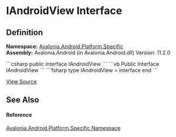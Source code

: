 # IAndroidView Interface




## Definition
**Namespace:** <a href="N_Avalonia_Android_Platform_Specific">Avalonia.Android.Platform.Specific</a>  
**Assembly:** Avalonia.Android (in Avalonia.Android.dll) Version: 11.2.0

<Tabs groupId="api-code-preview">
<TabItem value="csharp" label="C#">
```csharp
public interface IAndroidView
```
</TabItem>
<TabItem value="vb" label="VB">
```vb
Public Interface IAndroidView
```
</TabItem>
<TabItem value="fsharp" label="F#">
```fsharp
type IAndroidView = interface end
```
</TabItem>
</Tabs>



<a href="https://github.com/AvaloniaUI/Avalonia/tree/master/src/Android/Avalonia.Android/Platform/Specific/IAndroidView.cs" title="View the source code">View Source</a>



## See Also


#### Reference
<a href="N_Avalonia_Android_Platform_Specific">Avalonia.Android.Platform.Specific Namespace</a>  

